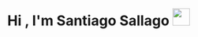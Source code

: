 <h1 align="center"><b>Hi , I'm Santiago Sallago </b><img src="https://media.giphy.com/media/hvRJCLFzcasrR4ia7z/giphy.gif" width="35"></h1>
<!--  -->
<!--
**SantiagoSallago/SantiagoSallago** is a ✨ _special_ ✨ repository because its `README.md` (this file) appears on your GitHub profile.

Here are some ideas to get you started:

- 🔭 I’m currently working on ...
- 🌱 I’m currently learning ...
- 👯 I’m looking to collaborate on ...
- 🤔 I’m looking for help with ...
- 💬 Ask me about ...
- 📫 How to reach me: ...
- 😄 Pronouns: ...
- ⚡ Fun fact: ...
-->
